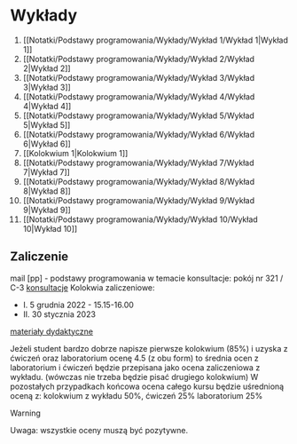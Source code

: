 # Wykłady
1. [[Notatki/Podstawy programowania/Wykłady/Wykład 1/Wykład 1|Wykład 1]]
2. [[Notatki/Podstawy programowania/Wykłady/Wykład 2/Wykład 2|Wykład 2]]
3. [[Notatki/Podstawy programowania/Wykłady/Wykład 3/Wykład 3|Wykład 3]]
4. [[Notatki/Podstawy programowania/Wykłady/Wykład 4/Wykład 4|Wykład 4]]
5. [[Notatki/Podstawy programowania/Wykłady/Wykład 5/Wykład 5|Wykład 5]]
6. [[Notatki/Podstawy programowania/Wykłady/Wykład 6/Wykład 6|Wykład 6]]
7. [[Kolokwium 1|Kolokwium 1]]
8. [[Notatki/Podstawy programowania/Wykłady/Wykład 7/Wykład 7|Wykład 7]]
9. [[Notatki/Podstawy programowania/Wykłady/Wykład 8/Wykład 8|Wykład 8]]
10. [[Notatki/Podstawy programowania/Wykłady/Wykład 9/Wykład 9|Wykład 9]]
11. [[Notatki/Podstawy programowania/Wykłady/Wykład 10/Wykład 10|Wykład 10]]


## Zaliczenie
mail \[pp\] - podstawy programowania w temacie
konsultacje: pokój nr 321 / C-3 [konsultacje](prowadzący.eka.pwr.edu.pl) 
Kolokwia zaliczeniowe: 
- I. 5 grudnia 2022 - 15.15-16.00
- II. 30 stycznia 2023

[materiały dydaktyczne](http://marek.piasecki.staff.iiar.pwr.edu.pl/dydaktyka)

Jeżeli student bardzo dobrze napisze pierwsze kolokwium (85%) i uzyska z ćwiczeń oraz laboratorium ocenę  4.5 (z obu form) to średnia ocen z laboratorium i ćwiczeń będzie przepisana jako ocena zaliczeniowa z wykładu. (wówczas nie trzeba będzie pisać drugiego kolokwium) W pozostałych przypadkach końcowa ocena całego kursu będzie uśrednioną oceną z: kolokwium z wykładu 50%, ćwiczeń 25% laboratorium 25% 

>[!warning]
>Uwaga: wszystkie oceny muszą być pozytywne.
